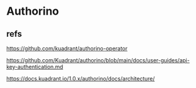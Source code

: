 # Authorino

## refs
https://github.com/kuadrant/authorino-operator

https://github.com/Kuadrant/authorino/blob/main/docs/user-guides/api-key-authentication.md

https://docs.kuadrant.io/1.0.x/authorino/docs/architecture/